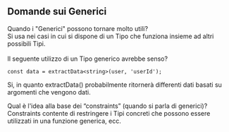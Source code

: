 <h2>Domande sui Generici</h2>

<span>Quando i "Generici" possono tornare molto utili?</span>
<br>
<span>Si usa nei casi in cui si dispone di un Tipo che funziona insieme ad altri possibili Tipi.</span>
<br><br>
<span>Il seguente utilizzo di un Tipo generico avrebbe senso?</span>
<br>
<p>

    const data = extractData<string>(user, 'userId');

</p>

<span>Si, in quanto extractData() probabilmente ritornerà differenti dati basati su argomenti che vengono dati.</span>

<span>Qual è l'idea alla base dei “constraints” (quando si parla di generici)?</span>
<br>
<span>Constraints contente di restringere i Tipi concreti che possono essere utilizzati in una funzione generica, ecc.</span>